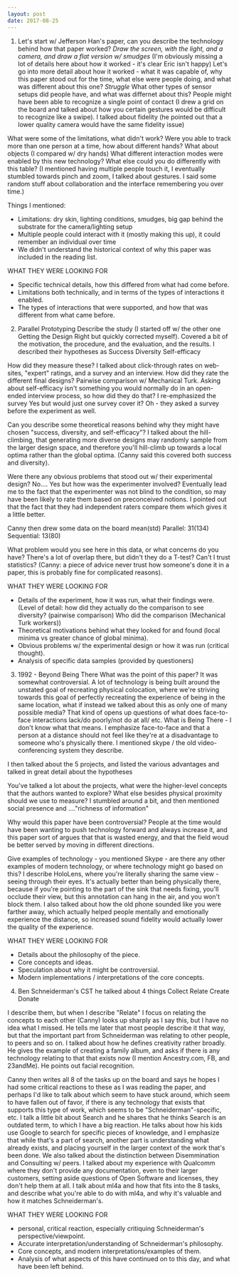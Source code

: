 ```yaml
---
layout: post
date: 2017-08-25
---
```


1. Let's start w/ Jefferson Han's paper, can you describe the technology behind how that paper worked?
*Draw the screen, with the light, and a camera, and draw a flat version w/ smudges*
(I'm obviously missing a lot of details here about how it worked - it's clear Eric isn't happy)
Let's go into more detail about how it worked - what it was capable of, why this paper stood out for the time, what else were people doing, and what was different about this one? 
*Struggle*
What other types of sensor setups did people have, and what was differnet about this? People might have been able to recognize a single point of contact (I drew a grid on the board and talked about how you certain gestures would be difficult to recognize like a swipe). I talked about fidelity (he pointed out that a lower quality camera would have the same fidelity issue)

What were some of the limitations, what didn't work?
Were you able to track more than one person at a time, how about different hands? What about objects (I compared w/ dry hands)
What different interaction modes were enabled by this new technology? What else could you do differently with this table? (I mentioned having multiple people touch it, I eventually stumbled towards pinch and zoom, I talked about gestures. I said some random stuff about collaboration and the interface remembering you over time.)

Things I mentioned:
- Limitations: dry skin, lighting conditions, smudges, big gap behind the substrate for the camera/lighting setup
- Multiple people could interact with it (mostly making this up), it could remember an individual over time
- We didn't understand the historical context of why this paper was included in the reading list.


WHAT THEY WERE LOOKING FOR
- Specific technical details, how this differed from what had come before.
- Limitations both technically, and in terms of the types of interactions it enabled.
- The types of interactions that were supported, and how that was different from what came before.

2. Parallel Prototyping
Describe the study (I started off w/ the other one Getting the Design Right but quickly corrected myself). Covered a bit of the motivation, the procedure, and the evaluation, and the results. I described their hypotheses as
Success
Diversity
Self-efficacy

How did they measure these?
I talked about click-through rates on web-sites, "expert" ratings, and a survey and an interview.
How did they rate the different final designs?
Pairwise comparison w/ Mechanical Turk.
Asking about self-efficacy isn't something you would normally do in an open-ended interview process, so how did they do that?
I re-emphasized the survey
Yes but would just one survey cover it?
Oh - they asked a survey before the experiment as well.

Can you describe some theoretical reasons behind why they might have chosen "success, diversity, and self-efficacy"?
I talked about the hill-climbing, that generating more diverse designs may randomly sample from the larger design space, and therefore you'll hill-climb up towards a local optima rather than the global optima. (Canny said this covered both success and diversity).

Were there any obvious problems that stood out w/ their experimental design?
No....
Yes but how was the experimenter involved? Eventually lead me to the fact that the experimenter was not blind to the condition, so may have been likely to rate them based on preconceived notions.
I pointed out that the fact that they had independent raters compare them which gives it a little better.

Canny then drew some data on the board
mean(std)
Parallel: 31(134)
Sequential: 13(80)

What problem would you see here in this data, or what concerns do you have?
There's a lot of overlap there, but didn't they do a T-test? Can't I trust statistics? (Canny: a piece of advice never trust how someone's done it in a paper, this is probably fine for complicated reasons). 

WHAT THEY WERE LOOKING FOR
- Details of the experiment, how it was run, what their findings were. (Level of detail: how did they actually do the comparison to see diversity? (pairwise comparison) Who did the comparison (Mechanical Turk workers))
- Theoretical motivations behind what they looked for and found (local minima vs greater chance of global minima).
- Obvious problems w/ the experimental design or how it was run (critical thought).
- Analysis of specific data samples (provided by questioners)


3. 1992 - Beyond Being There
What was the point of this paper? It was somewhat controversial.
A lot of technology is being built around the unstated goal of recreating physical colocation, where we're striving towards this goal of perfectly recreating the experience of being in the same location, what if instead we talked about this as only one of many possible media? That kind of opens up questions of what does face-to-face interactions lack/do poorly/not do at all/ etc.
What is Being There - I don't know what that means. 
I emphasize face-to-face and that a person at a distance should not feel like they're at a disadvantage to someone who's physically there. I mentioned skype / the old video-conferencing system they describe.

I then talked about the 5 projects, and listed the various advantages and talked in great detail about the hypotheses

You've talked a lot about the projects, what were the higher-level concepts that the authors wanted to explore? What else besides physical proximity should we use to measure?
I stumbled around a bit, and then mentioned social presence and ...."richness of information"

Why would this paper have been controversial?
People at the time would have been wanting to push technology forward and always increase it, and this paper sort of argues that that is wasted energy, and that the field woud be better served by moving in different directions.

Give examples of technology - you mentioned Skype - are there any other examples of modern technology, or where technology might go based on this?
I describe HoloLens, where you're literally sharing the same view - seeing through their eyes. It's actually better than being physically there, because if you're pointing to the part of the sink that needs fixing, you'll occlude their view, but this annotation can hang in the air, and you won't block them. I also talked about how the old phone sounded like you were farther away, which actually helped people mentally and emotionally experience the distance, so increased sound fidelity would actually lower the quality of the experience.

WHAT THEY WERE LOOKING FOR
- Details about the philosophy of the piece.
- Core concepts and ideas.
- Speculation about why it might be controversial.
- Modern implementations / interpretations of the core concepts.

4. Ben Schneiderman's CST he talked about 4 things 
Collect
Relate
Create
Donate

I describe them, but when I describe "Relate" I focus on relating the concepts to each other (Canny) looks up sharply as I say this, but I have no idea what I missed. He tells me later that most people describe it that way, but that the important part from Schneiderman was relating to other people, to peers and so on. I talked about how he defines creativity rather broadly.
He gives the example of creating a family album, and asks if there is any technology relating to that that exists now (I mention Ancestry.com, FB, and 23andMe). He points out facial recognition.

Canny then writes all 8 of the tasks up on the board and says he hopes I had some critical reactions to these as I was reading the paper, and perhaps I'd like to talk about which seem to have stuck around, which seem to have fallen out of favor, if there is any technology that exists that supports this type of work, which seems to be "Schneiderman"-specific, etc.
I talk a little bit about Search and he shares that he thinks Search is an outdated term, to which I have a big reaction. He talks about how his kids use Google to search for specific pieces of knowledge, and I emphasize that while that's a part of search, another part is understanding what already exists, and placing yourself in the larger context of the work that's been done. We also talked about the distinction between Disemmination and Consulting w/ peers. I talked about my experience with Qualcomm where they don't provide any documentation, even to their larger customers, setting aside questions of Open Software and licenses, they don't help them at all.  I talk about ml4a and how that fits into the 8 tasks, and describe what you're able to do with ml4a, and why it's valuable and how it matches Schneiderman's.

WHAT THEY WERE LOOKING FOR
- personal, critical reaction, especially critiquing Schneiderman's perspective/viewpoint.
- Accurate interpretation/understanding of Schneiderman's philosophy.
- Core concepts, and modern interpretations/examples of them.
- Analysis of what aspects of this have continued on to this day, and what have been left behind.








